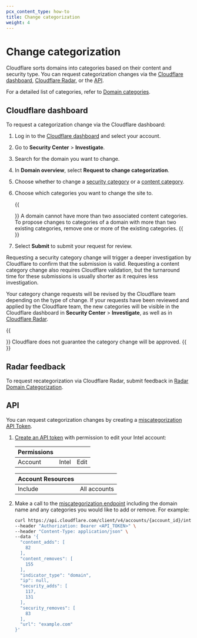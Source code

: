 ```yaml
---
pcx_content_type: how-to
title: Change categorization
weight: 4
---
```


# Change categorization

Cloudflare sorts domains into categories based on their content and security type. You can request categorization changes via the [Cloudflare dashboard](#change-categorization-via-the-cloudflare-dashboard), [Cloudflare Radar](#radar-feedback), or the [API](#api).

For a detailed list of categories, refer to [Domain categories](/cloudflare-one/policies/gateway/domain-categories/).

## Cloudflare dashboard

To request a categorization change via the Cloudflare dashboard:

1. Log in to the [Cloudflare dashboard](https://dash.cloudflare.com/) and select your account.
2. Go to **Security Center** > **Investigate**.
3. Search for the domain you want to change.
4. In **Domain overview**, select **Request to change categorization**.
5. Choose whether to change a [security category](/cloudflare-one/policies/gateway/domain-categories/#security-categories) or a [content category](/cloudflare-one/policies/gateway/domain-categories/#content-categories).
6. Choose which categories you want to change the site to.

   {{<Aside type="note" header="Content category limit">}}
   A domain cannot have more than two associated content categories. To propose changes to categories of a domain with more than two existing categories, remove one or more of the existing categories.
   {{</Aside>}}

7. Select **Submit** to submit your request for review.

Requesting a security category change will trigger a deeper investigation by Cloudflare to confirm that the submission is valid. Requesting a content category change also requires Cloudflare validation, but the turnaround time for these submissions is usually shorter as it requires less investigation.

Your category change requests will be revised by the Cloudflare team depending on the type of change. If your requests have been reviewed and applied by the Cloudflare team, the new categories will be visible in the Cloudflare dashboard in **Security Center** > **Investigate**, as well as in [Cloudflare Radar](https://radar.cloudflare.com/).

{{<Aside type="warning">}}
Cloudflare does not guarantee the category change will be approved.
{{</Aside>}}

## Radar feedback

To request recategorization via Cloudflare Radar, submit feedback in [Radar Domain Categorization](https://radar.cloudflare.com/domains/feedback).

## API

You can request categorization changes by creating a [miscategorization API Token](/api/operations/miscategorization-create-miscategorization).

1. [Create an API token](/fundamentals/api/get-started/create-token/) with permission to edit your Intel account:

    | **Permissions** |       |      |
    | --------------- | ----- | ---- |
    | Account         | Intel | Edit |

    | **Account Resources** |              |
    | --------------------- | ------------ |
    | Include               | All accounts |

2. Make a call to the [miscategorization endpoint](/api/operations/miscategorization-create-miscategorization) including the domain name and any categories you would like to add or remove. For example:

    ```bash
    curl https://api.cloudflare.com/client/v4/accounts/{account_id}/intel/miscategorization> \
    --header "Authorization: Bearer <API_TOKEN>" \
    --header "Content-Type: application/json" \
    --data '{
      "content_adds": [
        82
      ],
      "content_removes": [
        155
      ],
      "indicator_type": "domain",
      "ip": null,
      "security_adds": [
        117,
        131
      ],
      "security_removes": [
        83
      ],
      "url": "example.com"
    }'
    ```
